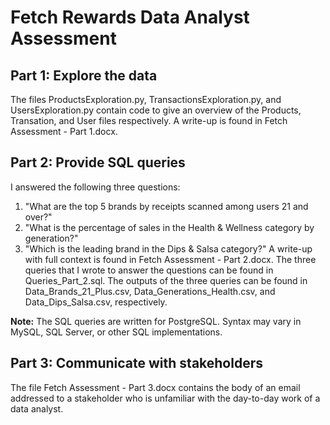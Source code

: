 # Fetch Rewards Data Analyst Assessment

## Part 1: Explore the data

The files ProductsExploration.py, TransactionsExploration.py, and UsersExploration.py contain code to give an overview of the Products, Transation, and User files respectively.
A write-up is found in Fetch Assessment - Part 1.docx.

## Part 2: Provide SQL queries

I answered the following three questions:
1. "What are the top 5 brands by receipts scanned among users 21 and over?"
2. "What is the percentage of sales in the Health & Wellness category by generation?"
3. "Which is the leading brand in the Dips & Salsa category?"
A write-up with full context is found in Fetch Assessment - Part 2.docx.
The three queries that I wrote to answer the questions can be found in Queries\_Part\_2.sql.
The outputs of the three queries can be found in Data\_Brands\_21\_Plus.csv, Data\_Generations\_Health.csv, and Data\_Dips\_Salsa.csv, respectively.

**Note:** The SQL queries are written for PostgreSQL. Syntax may vary in MySQL, SQL Server, or other SQL implementations.

## Part 3: Communicate with stakeholders

The file Fetch Assessment - Part 3.docx contains the body of an email addressed to a stakeholder who is unfamiliar with the day-to-day work of a data analyst.
